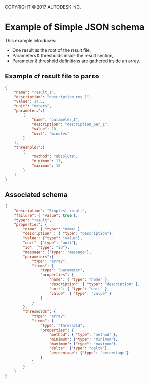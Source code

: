 COPYRIGHT &copy; 2017 AUTODESK INC.

# Example of Simple JSON schema

This example introduces:  
- One result as the root of the result file,  
- Parameters & thresholds inside the result section,  
- Parameter & threshold definitions are gathered inside an array.  

## Example of result file to parse

```json
{
    "name": "result_1",
    "description": "description_res_1",
    "value": 13.5,
    "unit": "meters",
    "parameters":[
        {
            "name": "parameter_1",
            "description": "description_par_1",
            "value": 10,
            "unit": "minutes"
        }
    ],
    "thresholds":[
        {
            "method": "absolute",
            "minimum": 13,
            "maximum": 15
        }
    ]
}
```

## Associated schema

```json
{
    "description": "Simplest result",
    "failure": { "value": true },
    "type": "result",
    "properties": {
        "name": { "type": "name" },
        "description" : { "type": "description"},
        "value": {"type": "value"},
        "unit": {"type": "unit"},
        "id": {"type": "id"},
        "message": {"type": "message"},
        "parameters":{
            "type": "array",
            "items": {
                "type": "parameter",
                "properties": {
                    "name": { "type": "name" },
                    "description": { "type": "description" },
                    "unit": { "type": "unit" },
                    "value": { "type": "value" }
                }
            }
        },
        "thresholds": {
            "type": "array",
            "items": {
                "type": "Threshold",
                "properties": {
                    "method": { "type": "method" },
                    "minimum": {"type": "minimum"},
                    "maximum": {"type": "maximum"},
                    "delta": {"type": "delta"},
                    "percentage": {"type": "percentage"}
                }
            }
        }
    }
}
```
